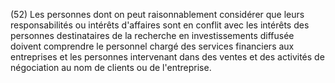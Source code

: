 (52) Les personnes dont on peut raisonnablement considérer que leurs responsabilités ou intérêts d'affaires sont en conflit avec les intérêts des personnes destinataires de la recherche en investissements diffusée doivent comprendre le personnel chargé des services financiers aux entreprises et les personnes intervenant dans des ventes et des activités de négociation au nom de clients ou de l'entreprise.
